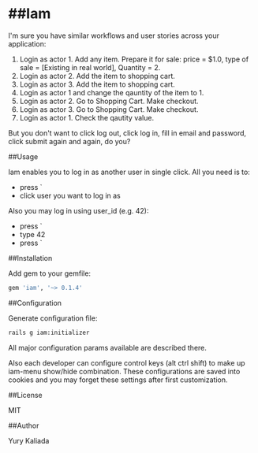 ##Iam
===

I'm sure you have similar workflows and user stories across your application:

1. Login as actor 1. Add any item. Prepare it for sale: price = $1.0, type of sale = [Existing in real world], Quantity = 2.
2. Login as actor 2. Add the item to shopping cart.
3. Login as actor 3. Add the item to shopping cart.
4. Login as actor 1 and change the qauntity of the item to 1.
5. Login as actor 2. Go to Shopping Cart. Make checkout.
6. Login as actor 3. Go to Shopping Cart. Make checkout.
7. Login as actor 1. Check the qautity value.

But you don't want to click log out, click log in, fill in email and password, click submit again and again, do you?

##Usage

Iam enables you to log in as another user in single click. All you need is to:

* press `
* click user you want to log in as

Also you may log in using user_id (e.g. 42):

* press `
* type 42
* press `

##Installation

Add gem to your gemfile:

```ruby
gem 'iam', '~> 0.1.4'
```
##Configuration

Generate configuration file:

```bash
rails g iam:initializer
```

All major configuration params available are described there.

Also each developer can configure control keys (alt ctrl shift) to make up iam-menu show/hide combination.
These configurations are saved into cookies and you may forget these settings after first customization.

##License

MIT

##Author

Yury Kaliada
